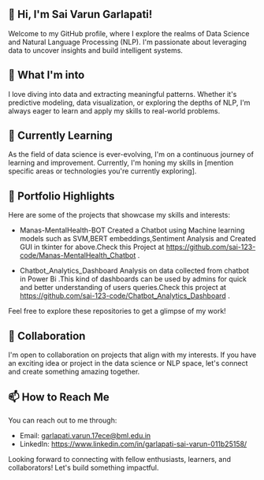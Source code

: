 ## 👋 Hi, I'm Sai Varun Garlapati!

Welcome to my GitHub profile, where I explore the realms of Data Science and Natural Language Processing (NLP). I'm passionate about leveraging data to uncover insights and build intelligent systems.

## 👀 What I'm into

I love diving into data and extracting meaningful patterns. Whether it's predictive modeling, data visualization, or exploring the depths of NLP, I'm always eager to learn and apply my skills to real-world problems.

## 🌱 Currently Learning

As the field of data science is ever-evolving, I'm on a continuous journey of learning and improvement. Currently, I'm honing my skills in [mention specific areas or technologies you're currently exploring].

## 💼 Portfolio Highlights

Here are some of the projects that showcase my skills and interests:
- Manas-MentalHealth-BOT
  Created a Chatbot using Machine learning models such as SVM,BERT embeddings,Sentiment Analysis and Created GUI in tkinter for above.Check this Project at
  https://github.com/sai-123-code/Manas-MentalHealth_Chatbot .
  
- Chatbot_Analytics_Dashboard
  Analysis on data collected from chatbot in Power Bi .This kind of dashboards can be used by admins for quick and better understanding of users queries.Check this project 
  at https://github.com/sai-123-code/Chatbot_Analytics_Dashboard .
  
Feel free to explore these repositories to get a glimpse of my work!

## 💞️ Collaboration

I'm open to collaboration on projects that align with my interests. If you have an exciting idea or project in the data science or NLP space, let's connect and create something amazing together.

## 📫 How to Reach Me

You can reach out to me through:
- Email: garlapati.varun.17ece@bml.edu.in
- LinkedIn: https://www.linkedin.com/in/garlapati-sai-varun-011b25158/

Looking forward to connecting with fellow enthusiasts, learners, and collaborators! Let's build something impactful.

<!---
sai-123-code/sai-123-code is a ✨ special ✨ repository because its `README.md` (this file) appears on your GitHub profile.
You can click the Preview link to take a look at your changes.
--->
